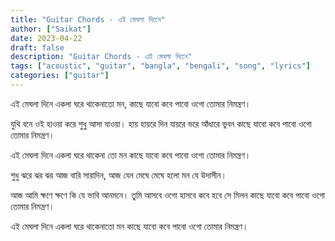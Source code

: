 ```yaml
---
title: "Guitar Chords - এই মেঘলা দিনেে"
author: ["Saikat"]
date: 2023-04-22
draft: false
description: "Guitar Chords - এই মেঘলা দিনেে"
tags: ["acoustic", "guitar", "bangla", "bengali", "song", "lyrics"]
categories: ["guitar"]
---
```

এই মেঘলা দিনে একলা
ঘরে থাকেনাতো মন,
কাছে যাবো কবে পাবো
ওগো তোমার নিমন্ত্রণ।

যুথি বনে ওই হাওয়া
করে শুধু আসা যাওয়া।
হায় হায়রে দিন যায়রে
ভরে আঁধারে ভুবন
কাছে যাবো কবে পাবো
ওগো তোমার নিমন্ত্রণ।

এই মেঘলা দিনে একলা
ঘরে থাকেনা তো মন
কাছে যাবো কবে পাবো
ওগো তোমার নিমন্ত্রণ।

শুধু ঝরে ঝর ঝর
আজ বারি সারাদিন,
আজ যেন মেঘে মেঘে
হলো মন যে উদাসীন।

আজ আমি ক্ষণে ক্ষণে
কি যে ভাবি আনমনে।
তুমি আসবে ওগো হাসবে
কবে হবে সে মিলন
কাছে যাবো কবে পাবো
ওগো তোমার নিমন্ত্রণ।

এই মেঘলা দিনে একলা
ঘরে থাকেনাতো মন
কাছে যাবো কবে পাবো
ওগো তোমার নিমন্ত্রণ।
